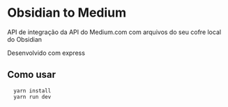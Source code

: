 # Obsidian to Medium

API de integração da API do Medium.com com arquivos do seu cofre local do Obsidian


Desenvolvido com express 


## Como usar

      yarn install
      yarn run dev


